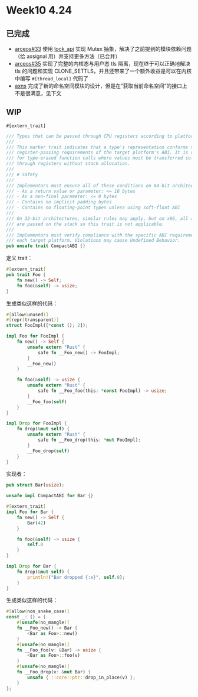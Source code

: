 # Week10 4.24

## 已完成

- [arceos#33](https://github.com/oscomp/arceos/pull/33) 使用 [lock_api](https://docs.rs/lock_api) 实现 Mutex 抽象，解决了之前提到的模块依赖问题（给 axsignal 用）并支持更多方法（已合并）
- [arceos#35](https://github.com/oscomp/arceos/pull/35) 实现了完整的内核态与用户态 tls 隔离，现在终于可以正确地解决 tls 的问题和实现 CLONE_SETTLS，并且还带来了一个额外收益是可以在内核中编写 `#[thread_local]` 代码了
- [axns](https://github.com/Starry-OS/axns) 完成了新的命名空间模块的设计，但是在“获取当前命名空间”的接口上不是很满意，见下文

## WIP

`#[extern_trait]`

```rust
/// Types that can be passed through CPU registers according to platform ABI rules.
///
/// This marker trait indicates that a type's representation conforms to the
/// register-passing requirements of the target platform's ABI. It is required
/// for type-erased function calls where values must be transferred solely
/// through registers without stack allocation.
///
/// # Safety
///
/// Implementors must ensure all of these conditions on 64-bit architectures:
/// - As a return value or parameter: <= 16 bytes
/// - As a non-final parameter: <= 8 bytes
/// - Contains no implicit padding bytes
/// - Contains no floating-point types unless using soft-float ABI
///
/// On 32-bit architectures, similar rules may apply, but on x86, all arguments
/// are passed on the stack so this trait is not applicable.
///
/// Implementors must verify compliance with the specific ABI requirements of
/// each target platform. Violations may cause Undefined Behavior.
pub unsafe trait CompactABI {}
```

定义 trait：
```rust
#[extern_trait]
pub trait Foo {
    fn new() -> Self;
    fn foo(&self) -> usize;
}
```

生成类似这样的代码：
```rust
#[allow(unused)]
#[repr(transparent)]
struct FooImpl([*const (); 2]);

impl Foo for FooImpl {
    fn new() -> Self {
        unsafe extern "Rust" {
            safe fn __Foo_new() -> FooImpl;
        }
        __Foo_new()
    }

    fn foo(&self) -> usize {
        unsafe extern "Rust" {
            safe fn __Foo_foo(this: *const FooImpl) -> usize;
        }
        __Foo_foo(self)
    }
}

impl Drop for FooImpl {
    fn drop(&mut self) {
        unsafe extern "Rust" {
            safe fn __Foo_drop(this: *mut FooImpl);
        }
        __Foo_drop(self)
    }
}
```

实现者：
```rust
pub struct Bar(usize);

unsafe impl CompactABI for Bar {}

#[extern_trait]
impl Foo for Bar {
    fn new() -> Self {
        Bar(42)
    }

    fn foo(&self) -> usize {
        self.0
    }
}

impl Drop for Bar {
    fn drop(&mut self) {
        println!("Bar dropped {:x}", self.0);
    }
}
```

生成类似这样的代码：
```rust
#[allow(non_snake_case)]
const _: () = {
    #[unsafe(no_mangle)]
    fn __Foo_new() -> Bar {
        <Bar as Foo>::new()
    }
    #[unsafe(no_mangle)]
    fn __Foo_foo(v: &Bar) -> usize {
        <Bar as Foo>::foo(v)
    }
    #[unsafe(no_mangle)]
    fn __Foo_drop(v: &mut Bar) {
        unsafe { ::core::ptr::drop_in_place(v) };
    }
};
```
